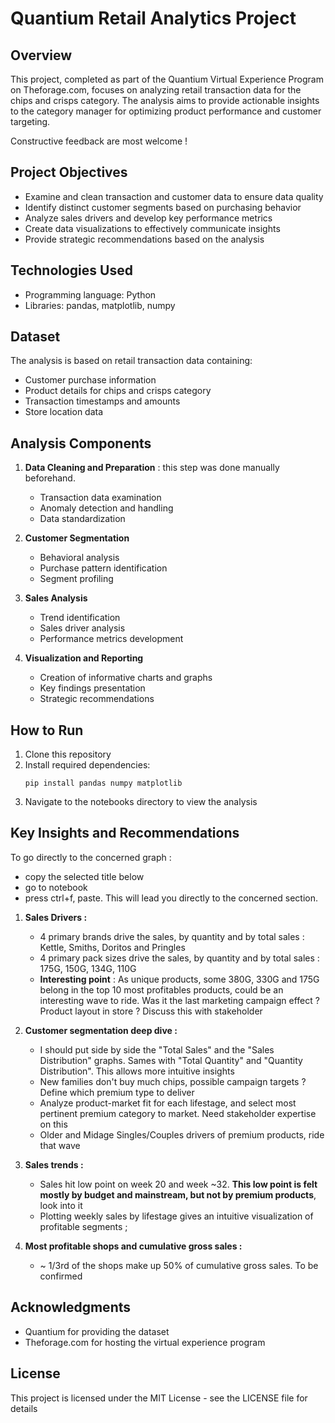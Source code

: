 # Quantium Retail Analytics Project

## Overview
This project, completed as part of the Quantium Virtual Experience Program on Theforage.com, focuses on analyzing retail transaction data for the chips and crisps category. The analysis aims to provide actionable insights to the category manager for optimizing product performance and customer targeting.

Constructive feedback are most welcome !

## Project Objectives
- Examine and clean transaction and customer data to ensure data quality
- Identify distinct customer segments based on purchasing behavior
- Analyze sales drivers and develop key performance metrics
- Create data visualizations to effectively communicate insights
- Provide strategic recommendations based on the analysis

## Technologies Used
- Programming language: Python
- Libraries: pandas, matplotlib, numpy
## Dataset
The analysis is based on retail transaction data containing:
- Customer purchase information
- Product details for chips and crisps category
- Transaction timestamps and amounts
- Store location data

## Analysis Components
1. **Data Cleaning and Preparation** : this step was done manually beforehand. 
   - Transaction data examination
   - Anomaly detection and handling
   - Data standardization

2. **Customer Segmentation**
   - Behavioral analysis
   - Purchase pattern identification
   - Segment profiling

3. **Sales Analysis**
   - Trend identification
   - Sales driver analysis
   - Performance metrics development

4. **Visualization and Reporting**
   - Creation of informative charts and graphs
   - Key findings presentation
   - Strategic recommendations


## How to Run
1. Clone this repository
2. Install required dependencies:
   ```
   pip install pandas numpy matplotlib
   ```
3. Navigate to the notebooks directory to view the analysis

## Key Insights and Recommendations

To go directly to the concerned graph :
   -  copy the selected title below
   - go to notebook
   - press ctrl+f, paste. This will lead you directly to the concerned section.
1. **Sales Drivers :**
   - 4 primary brands drive the sales, by quantity and by total sales : Kettle, Smiths, Doritos and Pringles  
   - 4 primary pack sizes drive the sales, by quantity and by total sales : 175G, 150G, 134G, 110G 
   - __**Interesting point**__ : As unique products, some 380G, 330G and 175G belong in the top 10 most profitables products, could be an interesting wave to ride. Was it the last marketing campaign effect ? Product layout in store ? Discuss this with stakeholder

2. **Customer segmentation deep dive :**
   - I should put side by side the "Total Sales" and the "Sales Distribution" graphs. Sames with "Total Quantity" and "Quantity Distribution". This allows more intuitive insights 
   - New families don't buy much chips, possible campaign targets ? Define which premium type to deliver 
   - Analyze product-market fit for each lifestage, and select most pertinent premium category to market. Need stakeholder expertise on this
   - Older and Midage Singles/Couples drivers of premium products, ride that wave

3. **Sales trends :**
   - Sales hit low point on week 20 and week ~32. **This low point is felt mostly by budget and mainstream, but not by premium products**, look into it 
   - Plotting weekly sales by lifestage gives an intuitive visualization of profitable segments ;

4. **Most profitable shops and cumulative gross sales :**
   - ~ 1/3rd of the shops make up 50% of cumulative gross sales. To be confirmed

## Acknowledgments
- Quantium for providing the dataset
- Theforage.com for hosting the virtual experience program

## License
This project is licensed under the MIT License - see the LICENSE file for details
